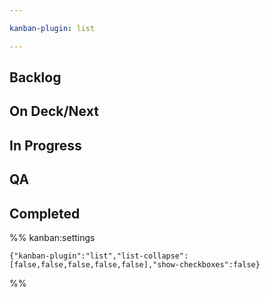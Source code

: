 ```yaml
---

kanban-plugin: list

---
```


## Backlog



## On Deck/Next



## In Progress



## QA



## Completed





%% kanban:settings
```
{"kanban-plugin":"list","list-collapse":[false,false,false,false,false],"show-checkboxes":false}
```
%%